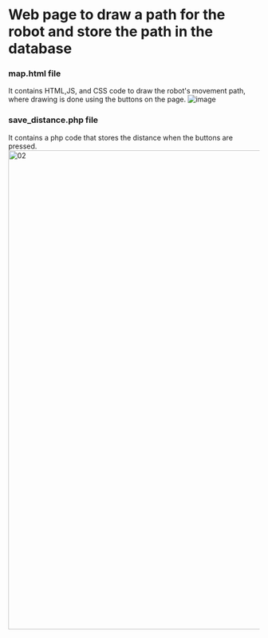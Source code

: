 # Web page to draw a path for the robot and store the path in the database

### map.html file
It contains HTML,JS, and CSS code to draw the robot's movement path, where drawing is done using the buttons on the page.
![image](https://github.com/Ebtihal09/Web-page-to-control-the-direction-of-robot-movement/assets/124944456/2fa2ead4-abdc-48e9-a3ea-41c0efc79295)


### save_distance.php file
It contains a php code that stores the distance when the buttons are pressed.
<img width="960" alt="02" src="https://github.com/Ebtihal09/Web-page-to-control-the-direction-of-robot-movement/assets/124944456/e59c038f-2404-45eb-854d-d94500b8330c">


